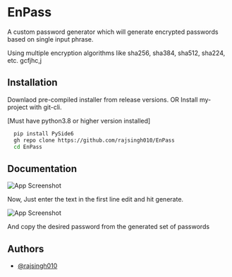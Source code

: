 
# EnPass

A custom password generator which will generate encrypted passwords based on single input phrase.

Using multiple encryption algorithms like sha256, sha384, sha512, sha224, etc.
gcfjhc,j

## Installation

Downlaod pre-compiled installer from release versions.
OR
Install my-project with git-cli.

[Must have python3.8 or higher version installed]
```bash
  pip install PySide6
  gh repo clone https://github.com/rajsingh010/EnPass
  cd EnPass
```
    
## Documentation
![App Screenshot](https://raw.githubusercontent.com/rajsingh010/EnPass/main/assets/Screenshot%202023-03-09%20165034.png)

Now, Just enter the text in the first line edit and hit generate.

![App Screenshot](https://raw.githubusercontent.com/rajsingh010/EnPass/main/assets/Screenshot%202023-03-09%20165059.png)

And copy the desired password from the generated set of passwords

## Authors

- [@rajsingh010](https://www.github.com/rajsingh010)

